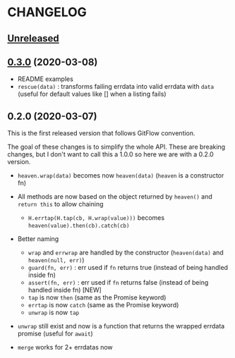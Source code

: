 # CHANGELOG

## [Unreleased](https://github.com/warang580/errdata-heaven/compare/master...develop)

## [0.3.0](https://github.com/warang580/errdata-heaven/compare/0.2.0...0.3.0) (2020-03-08)

- README examples
- `rescue(data)` : transforms failing errdata into valid errdata with `data` (useful for default values like [] when a listing fails)

## 0.2.0 (2020-03-07)

This is the first released version that follows GitFlow convention.

The goal of these changes is to simplify the whole API. These are breaking changes,
but I don't want to call this a 1.0.0 so here we are with a 0.2.0 version.

- `heaven.wrap(data)` becomes now `heaven(data)` (`heaven` is a constructor fn)

- All methods are now based on the object returned by `heaven()` and `return this` to allow chaining
  - `H.errtap(H.tap(cb, H.wrap(value)))` becomes `heaven(value).then(cb).catch(cb)`

- Better naming
  - `wrap` and `errwrap` are handled by the constructor (`heaven(data)` and `heaven(null, err)`)
  - `guard(fn, err)`  : err used if `fn` returns true (instead of being handled inside fn)
  - `assert(fn, err)` : err used if `fn` returns false (instead of being handled inside fn) [NEW]
  - `tap` is now `then` (same as the Promise keyword)
  - `errtap` is now `catch` (same as the Promise keyword)
  - `unwrap` is now `tap`

- `unwrap` still exist and now is a function that returns the wrapped errdata promise (useful for `await`)
- `merge` works for 2+ errdatas now
